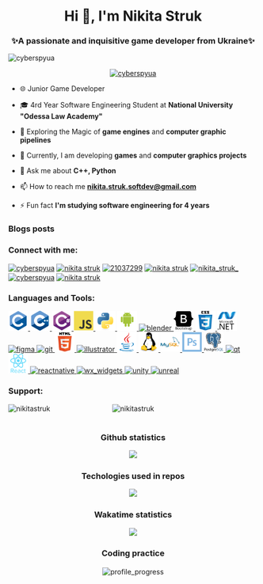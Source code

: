 <h1 align="center">Hi 👋, I'm Nikita Struk</h1>
<h3 align="center">✨A passionate and inquisitive game developer from Ukraine✨</h3>

<p align="left"> <img src="https://komarev.com/ghpvc/?username=cyberspyua&label=Profile%20views&color=0e75b6&style=flat" alt="cyberspyua" /> </p>

<p align="center"> <a href="https://github.com/ryo-ma/github-profile-trophy"><img src="https://github-profile-trophy.vercel.app/?username=cyberspyua" alt="cyberspyua" /></a> </p>

- 🌐 Junior Game Developer

- 🎓 4rd Year Software Engineering Student at **National University "Odessa Law Academy"**

- 🔭 Exploring the Magic of **game engines** and **computer graphic pipelines**

- 👷 Currently, I am developing **games** and **computer graphics projects**

- 💬 Ask me about **C++, Python**

- 📫 How to reach me **nikita.struk.softdev@gmail.com**

- ⚡ Fun fact **I'm studying software engineering for 4 years**

### Blogs posts
<!-- BLOG-POST-LIST:START -->
<!-- BLOG-POST-LIST:END -->

<h3 align="left">Connect with me:</h3>
<p align="left">
<a href="https://dev.to/cyberspyua" target="blank"><img align="center" src="https://raw.githubusercontent.com/rahuldkjain/github-profile-readme-generator/master/src/images/icons/Social/devto.svg" alt="cyberspyua" height="30" width="40" /></a>
<a href="https://linkedin.com/in/nikita struk" target="blank"><img align="center" src="https://raw.githubusercontent.com/rahuldkjain/github-profile-readme-generator/master/src/images/icons/Social/linked-in-alt.svg" alt="nikita struk" height="30" width="40" /></a>
<a href="https://stackoverflow.com/users/21037299" target="blank"><img align="center" src="https://raw.githubusercontent.com/rahuldkjain/github-profile-readme-generator/master/src/images/icons/Social/stack-overflow.svg" alt="21037299" height="30" width="40" /></a>
<a href="https://fb.com/nikita struk" target="blank"><img align="center" src="https://raw.githubusercontent.com/rahuldkjain/github-profile-readme-generator/master/src/images/icons/Social/facebook.svg" alt="nikita struk" height="30" width="40" /></a>
<a href="https://instagram.com/nikita_struk_" target="blank"><img align="center" src="https://raw.githubusercontent.com/rahuldkjain/github-profile-readme-generator/master/src/images/icons/Social/instagram.svg" alt="nikita_struk_" height="30" width="40" /></a>
<a href="https://www.youtube.com/c/cyberspyua" target="blank"><img align="center" src="https://raw.githubusercontent.com/rahuldkjain/github-profile-readme-generator/master/src/images/icons/Social/youtube.svg" alt="cyberspyua" height="30" width="40" /></a>
<a href="https://www.leetcode.com/nikita struk" target="blank"><img align="center" src="https://raw.githubusercontent.com/rahuldkjain/github-profile-readme-generator/master/src/images/icons/Social/leet-code.svg" alt="nikita struk" height="30" width="40" /></a>
</p>

<h3 align="left">Languages and Tools:</h3>
<p align="left"> <a href="https://www.cprogramming.com/" target="_blank" rel="noreferrer"> <img src="https://raw.githubusercontent.com/devicons/devicon/master/icons/c/c-original.svg" alt="c" width="40" height="40"/> </a> <a href="https://www.w3schools.com/cpp/" target="_blank" rel="noreferrer"> <img src="https://raw.githubusercontent.com/devicons/devicon/master/icons/cplusplus/cplusplus-original.svg" alt="cplusplus" width="40" height="40"/> </a><a href="https://www.w3schools.com/cs/" target="_blank" rel="noreferrer"> <img src="https://raw.githubusercontent.com/devicons/devicon/master/icons/csharp/csharp-original.svg" alt="csharp" width="40" height="40"/> </a> <a href="https://developer.mozilla.org/en-US/docs/Web/JavaScript" target="_blank" rel="noreferrer"> <img src="https://raw.githubusercontent.com/devicons/devicon/master/icons/javascript/javascript-original.svg" alt="javascript" width="40" height="40"/> </a><a href="https://www.python.org" target="_blank" rel="noreferrer"> <img src="https://raw.githubusercontent.com/devicons/devicon/master/icons/python/python-original.svg" alt="python" width="40" height="40"/> </a>  <a href="https://developer.android.com" target="_blank" rel="noreferrer"> <img src="https://raw.githubusercontent.com/devicons/devicon/master/icons/android/android-original-wordmark.svg" alt="android" width="40" height="40"/> </a> <a href="https://www.blender.org/" target="_blank" rel="noreferrer"> <img src="https://download.blender.org/branding/community/blender_community_badge_white.svg" alt="blender" width="40" height="40"/> </a> <a href="https://getbootstrap.com" target="_blank" rel="noreferrer"> <img src="https://raw.githubusercontent.com/devicons/devicon/master/icons/bootstrap/bootstrap-plain-wordmark.svg" alt="bootstrap" width="40" height="40"/> </a>   <a href="https://www.w3schools.com/css/" target="_blank" rel="noreferrer"> <img src="https://raw.githubusercontent.com/devicons/devicon/master/icons/css3/css3-original-wordmark.svg" alt="css3" width="40" height="40"/> </a> <a href="https://dotnet.microsoft.com/" target="_blank" rel="noreferrer"> <img src="https://raw.githubusercontent.com/devicons/devicon/master/icons/dot-net/dot-net-original-wordmark.svg" alt="dotnet" width="40" height="40"/> </a> <a href="https://www.figma.com/" target="_blank" rel="noreferrer"> <img src="https://www.vectorlogo.zone/logos/figma/figma-icon.svg" alt="figma" width="40" height="40"/> </a> <a href="https://git-scm.com/" target="_blank" rel="noreferrer"> <img src="https://www.vectorlogo.zone/logos/git-scm/git-scm-icon.svg" alt="git" width="40" height="40"/> </a> <a href="https://www.w3.org/html/" target="_blank" rel="noreferrer"> <img src="https://raw.githubusercontent.com/devicons/devicon/master/icons/html5/html5-original-wordmark.svg" alt="html5" width="40" height="40"/> </a> <a href="https://www.adobe.com/in/products/illustrator.html" target="_blank" rel="noreferrer"> <img src="https://www.vectorlogo.zone/logos/adobe_illustrator/adobe_illustrator-icon.svg" alt="illustrator" width="40" height="40"/> </a> <a href="https://www.java.com" target="_blank" rel="noreferrer"> <img src="https://raw.githubusercontent.com/devicons/devicon/master/icons/java/java-original.svg" alt="java" width="40" height="40"/> </a>  <a href="https://www.linux.org/" target="_blank" rel="noreferrer"> <img src="https://raw.githubusercontent.com/devicons/devicon/master/icons/linux/linux-original.svg" alt="linux" width="40" height="40"/> </a> <a href="https://www.mysql.com/" target="_blank" rel="noreferrer"> <img src="https://raw.githubusercontent.com/devicons/devicon/master/icons/mysql/mysql-original-wordmark.svg" alt="mysql" width="40" height="40"/> </a> <a href="https://www.photoshop.com/en" target="_blank" rel="noreferrer"> <img src="https://raw.githubusercontent.com/devicons/devicon/master/icons/photoshop/photoshop-line.svg" alt="photoshop" width="40" height="40"/> </a> <a href="https://www.postgresql.org" target="_blank" rel="noreferrer"> <img src="https://raw.githubusercontent.com/devicons/devicon/master/icons/postgresql/postgresql-original-wordmark.svg" alt="postgresql" width="40" height="40"/> </a> <a href="https://www.qt.io/" target="_blank" rel="noreferrer"> <img src="https://upload.wikimedia.org/wikipedia/commons/0/0b/Qt_logo_2016.svg" alt="qt" width="40" height="40"/> </a> <a href="https://reactjs.org/" target="_blank" rel="noreferrer"> <img src="https://raw.githubusercontent.com/devicons/devicon/master/icons/react/react-original-wordmark.svg" alt="react" width="40" height="40"/> </a> <a href="https://reactnative.dev/" target="_blank" rel="noreferrer"> <img src="https://reactnative.dev/img/header_logo.svg" alt="reactnative" width="40" height="40"/> </a><a href="https://www.wxwidgets.org/" target="_blank" rel="noreferrer"> <img src="https://upload.wikimedia.org/wikipedia/commons/b/bb/WxWidgets.svg" alt="wx_widgets" width="40" height="40"/> </a> <a href="https://unity.com/" target="_blank" rel="noreferrer"> <img src="https://www.vectorlogo.zone/logos/unity3d/unity3d-icon.svg" alt="unity" width="40" height="40"/> </a> <a href="https://unrealengine.com/" target="_blank" rel="noreferrer"> <img src="https://raw.githubusercontent.com/kenangundogan/fontisto/036b7eca71aab1bef8e6a0518f7329f13ed62f6b/icons/svg/brand/unreal-engine.svg" alt="unreal" width="40" height="40"/> </a>  </p>


<h3 align="left">Support:</h3>
<p><a href="https://www.buymeacoffee.com/nikitastruk"> <img align="left" src="https://cdn.buymeacoffee.com/buttons/v2/default-yellow.png" height="50" width="210" alt="nikitastruk" /></a><a href="https://ko-fi.com/nikitastruk"> <img align="left" src="https://cdn.ko-fi.com/cdn/kofi3.png?v=3" height="50" width="210" alt="nikitastruk" /></a></p><br><br>


<picture>
        <h3 align = "center">Github statistics</h3>
        <div align ="center">
                <source
                 srcset="https://github-readme-stats.vercel.app/api?username=CyberspyUA&show_icons=true&theme=dark"
                 media="(prefers-color-scheme: dark)"/>
                <source
                srcset="https://github-readme-stats.vercel.app/api?username=CyberspyUA&show_icons=true" media="(prefers-color-scheme: light), (prefers-color-scheme: no-preference)" />
                <img src="https://github-readme-stats.vercel.app/api?username=CyberspyUA&show_icons=true" />
        </div>
        <h3 align = "center">Techologies used in repos</h3>
        <div align ="center">
                <a><img src="https://github-readme-stats.vercel.app/api/top-langs/?username=CyberspyUA&layout=compact&theme=light&hide_border=true" /></a> 
        </div>
        <h3 align = "center">Wakatime statistics</h3>
        <div align ="center">
        <img src ="https://github-readme-stats.vercel.app/api/wakatime?username=CyberspyUA\&layout=compact&v=2">
        </div>
        <h3 align = "center">Coding practice</h3>
        <div align = "center">
        <p align="center"> <img align="center" src="https://www.codewars.com/users/CyberspyUA/badges/large" alt="profile_progress" height = "50" width = "300" /></p>
        </div>
</picture>
